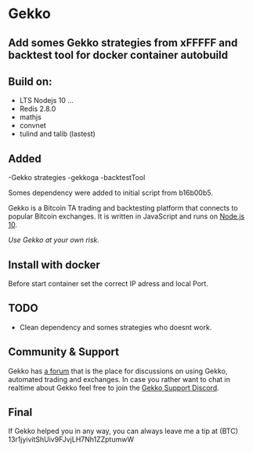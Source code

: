 # Gekko
 
 ##  Add somes Gekko strategies from xFFFFF and backtest tool for docker container autobuild
 
 ## Build on:
 
 - LTS Nodejs 10 ...
 - Redis 2.8.0
 - mathjs
 - convnet
 - tulind and talib (lastest)
 
 ## Added
 -Gekko strategies
 -gekkoga
 -backtestTool

Somes dependency were added to initial script from b16b00b5.


Gekko is a Bitcoin TA trading and backtesting platform that connects to popular Bitcoin exchanges. It is written in JavaScript and runs on [Node.js 10](http://nodejs.org).

*Use Gekko at your own risk.*

## Install with docker

Before start container set the correct IP adress and local Port.

## TODO
- Clean dependency and somes strategies who doesnt work.

## Community & Support

Gekko has [a forum](https://forum.gekko.wizb.it/) that is the place for discussions on using Gekko, automated trading and exchanges. In case you rather want to chat in realtime about Gekko feel free to join the [Gekko Support Discord](https://discord.gg/26wMygt).

## Final

If Gekko helped you in any way, you can always leave me a tip at (BTC) 13r1jyivitShUiv9FJvjLH7Nh1ZZptumwW

